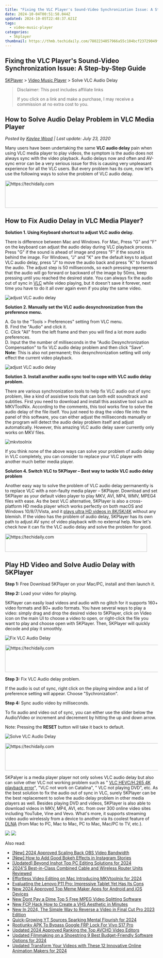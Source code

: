 ```yaml
---
title: "Fixing the VLC Player's Sound-Video Synchronization Issue: A Step-by-Step Guide"
date: 2024-10-04T00:51:58.044Z
updated: 2024-10-05T22:48:37.621Z
tags:
  - video-music-player
categories:
  - 5kplayer
thumbnail: https://thmb.techidaily.com/7802234057966a55c104bcf23729049f87338b2a1d7bc4238b5d8ebb2aadc3bf.jpg
---
```


## Fixing the VLC Player's Sound-Video Synchronization Issue: A Step-by-Step Guide

[5KPlayer](https://tools.techidaily.com/5kplayer/products/) \> [Video Music Player](https://tools.techidaily.com/5kplayer/video-music-player/) \> Solve VLC Audio Delay

>  Disclaimer: This post includes affiliate links
>
>  If you click on a link and make a purchase, I may receive a commission at no extra cost to you.
>

## How to Solve Audio Delay Problem in VLC Media Player

 _Posted by [Kaylee Wood](https://www.quora.com/profile/Amanda-Hu-21) | Last update: July 23, 2020_ 

Many users have been undertaking the same **VLC audio delay** pain when using VLC media player to play videos, the symptom is the audio does not always sync with the video playback. Audio delays now and often and AV-sync error can be a very serious issue for this is causing very unpleasant experience for all the VLC users. But every problem has its cure, now let's use the following ways to solve the problem of VLC audio delay.

<!-- affiliate ads begin -->
<a href="https://aligracehair.sjv.io/c/5597632/2006919/19272" target="_top" id="2006919">
  <img src="//a.impactradius-go.com/display-ad/19272-2006919" border="0" alt="https://techidaily.com" width="728" height="90"/>
</a>
<img height="0" width="0" src="https://aligracehair.sjv.io/i/5597632/2006919/19272" style="position:absolute;visibility:hidden;" border="0" />
<!-- affiliate ads end -->

##  How to Fix Audio Delay in VLC Media Player?

**Solution 1\. Using Keyboard shortcut to adjust VLC audio delay.**

There is difference between Mac and Windows. For Mac, Press "G" and "F" on the keyboard can adjust the audio delay during VLC playback process. Press "G" if the sound is ahead of image and press "F" if the sound is behind the image. For Windows, "J" and "K" are the default keys to adjust VLC audio delay, press "J" to move the audio back and press "K" to forward the audio. The adjust step is 50 milliseconds, so each pressing represents that the audio will go forward or backward of the image by 50ms, keep pressing until you reached the desired state. You can always fix the audio out of sync in [VLC](https://www.videolan.org/vlc/index.html) while video playing, but it doesn't save it forever, next time you have to do it all over again even if you play the same video.

![adjust VLC audio delay](https://www.5kplayer.com/video-music-player/img/vlc-audio-delay-001.jpg) 

**Solution 2\. Manually set the VLC audio desynchronization from the preference menu.**

 A. Go to the "Tools > Preferences" setting from VLC menu.  
 B. Find the "Audio" and click it.  
 C. Click "All" from the left frame and then you will find a lot more audio preferences.  
 D. Input the the number of milliseconds in the "Audio Desynchronization Compensation" to fix VLC audio delay problem and then click "Save".   
**Note:** This is also not permanent; this desynchronization setting will only effect the current video playback.

![adjust VLC audio delay](https://www.5kplayer.com/video-music-player/img/vlc-audio-delay-settings.jpg) 

**Solution 3\. Install another audio sync tool to cope with VLC audio delay problem.**

There are various synchronization tools to help fix VLC audio out of sync problem, like a kind of assistive tools that can both edit soundtrack and subtitles. First you need to download and install this assistive tool such as MKVToolNix. According to the comments, this tool works fine to solve the audio delay of the file itself. You just need to drag the video file into the panel of this software, you can either adjust the milliseconds manually or the program will detect the audio delay problem itself and adjust automatically. However, this amazing VLC audio delay saver currently only works on MKV files. 

![mkvtoolnix](https://www.5kplayer.com/video-music-player/img/mkvtoolnix.jpg) 

If you think none of the above ways can solve your problem of audio delay in VLC completely, you can consider to replace your VLC player with another much better media player. 

**Solution 4\. Switch VLC to 5KPlayer – Best way to tackle VLC audio delay problem**

Another easy way to solve the problem of VLC audio delay permanently is to replace VLC with a non-faulty media player – 5KPlayer. Download and set 5KPlayer as your default video player to play MKV, AVI, MP4, WMV, MPEG4 files with ease. As the best VLC alternative, 5KPlayer is also a cross-platform HD media player which works perfectly on both macOS and Windows 10/8/7/Vista, and it [plays ultra HD videos in 8K/5K/4K](https://tools.techidaily.com/5kplayer/video-music-player/) without any blemish. If the video has the problem of audio delay, 5KPlayer has its own path to adjust AV sync of video playback with no external help. Now let's check how it can fix the VLC audio delay and solve the problem for good.

<!-- affiliate ads begin -->
<a href="https://bluettius.sjv.io/c/5597632/2139114/17108" target="_top" id="2139114">
  <img src="//a.impactradius-go.com/display-ad/17108-2139114" border="0" alt="https://techidaily.com" width="468" height="60"/>
</a>
<img height="0" width="0" src="https://bluettius.sjv.io/i/5597632/2139114/17108" style="position:absolute;visibility:hidden;" border="0" />
<!-- affiliate ads end -->

## Play HD Video and Solve Audio Delay with 5KPlayer

**Step 1:** Free Download 5KPlayer on your Mac/PC, install and then launch it.

**Step 2:** Load your video for playing.

5KPlayer can easily load videos and audio with no glitch for it supports 160+ video formats and 80+ audio formats. You have several ways to play a video: simply drag and drop the desired video to 5KPlayer, click on Video icon on the main UI to choose a video to open, or right-click the file you want to play and choose open with 5KPlayer. Then, 5KPlayer will quickly decode and play it smoothly.

![Fix VLC Audio Delay](https://www.5kplayer.com/video-music-player/img/vlc-audio-delay-xsy-050601.jpg) 

<!-- affiliate ads begin -->
<a href="https://aligracehair.sjv.io/c/5597632/1997680/19272" target="_top" id="1997680">
  <img src="//a.impactradius-go.com/display-ad/19272-1997680" border="0" alt="https://techidaily.com" width="728" height="90"/>
</a>
<img height="0" width="0" src="https://aligracehair.sjv.io/i/5597632/1997680/19272" style="position:absolute;visibility:hidden;" border="0" />
<!-- affiliate ads end -->

**Step 3:** Fix VLC Audio delay problem.

If the audio is out of sync, right click on the playing window and a list of preference setting will appear. Choose "Sychronization". 

**Step 4:** Sync audio video by milliseconds. 

To fix audio and video out of sync, you can either use the slider below the Audio/Video or increment and decrement by hitting the up and down arrow.

Note: Pressing the **RESET** button will take it back to default.

![Solve VLC Audio Delay](https://www.5kplayer.com/video-music-player/img/vlc-audio-delay-xsy-050602.jpg) 

<!-- affiliate ads begin -->
<a href="https://unicoeye.pxf.io/c/5597632/2134242/18498" target="_top" id="2134242">
  <img src="//a.impactradius-go.com/display-ad/18498-2134242" border="0" alt="https://techidaily.com" width="728" height="90"/>
</a>
<img height="0" width="0" src="https://unicoeye.pxf.io/i/5597632/2134242/18498" style="position:absolute;visibility:hidden;" border="0" />
<!-- affiliate ads end -->

5KPalyer is a media player player not only solves VLC audio delay but also can solve other VLC not working problem such as " [VLC HEVC/H.265 4K playback error](https://tools.techidaily.com/5kplayer/video-music-player/)", "VLC not work on Catalina", " VLC not playing DVD", etc. As the best solution to fix the audio out of sync in VLC, surely 5KPlayer can be the best replacement to solve the audio delay problem in other media players as well. Besides playing DVD and videos, 5KPlayer is also able to download videos in MKV, MP4, AVI, etc. from over 300 online video sites including YouTube, Vine and Vevo. What's more, it supports streaming video audio wirelessly from a device to another via its coolest feature of [DLNA](https://tools.techidaily.com/5kplayer/dlna/) (from Mac to PC, Mac to Mac, PC to Mac, Mac/PC to TV, etc.).

[![](https://www.5kplayer.com/video-music-player/../button/freedownwhitewin.png)](https://tools.techidaily.com/5kplayer/products/) [![](https://www.5kplayer.com/video-music-player/../button/freedownbackmac.png)](https://tools.techidaily.com/5kplayer/products/)

<ins class="adsbygoogle"
     style="display:block"
     data-ad-format="autorelaxed"
     data-ad-client="ca-pub-7571918770474297"
     data-ad-slot="1223367746"></ins>

<ins class="adsbygoogle"
     style="display:block"
     data-ad-client="ca-pub-7571918770474297"
     data-ad-slot="8358498916"
     data-ad-format="auto"
     data-full-width-responsive="true"></ins>

<span class="atpl-alsoreadstyle">Also read:</span>
<div><ul>
<li><a href="https://screen-capture.techidaily.com/new-2024-approved-scaling-back-obs-video-bandwidth/"><u>[New] 2024 Approved Scaling Back OBS Video Bandwidth</u></a></li>
<li><a href="https://instagram-videos.techidaily.com/new-how-to-add-good-bokeh-effects-in-instagram-stories/"><u>[New] How to Add Good Bokeh Effects in Instagram Stories</u></a></li>
<li><a href="https://article-files.techidaily.com/updated-beyond-inshot-top-pc-editing-solutions-for-2024/"><u>[Updated] Beyond Inshot Top PC Editing Solutions for 2024</u></a></li>
<li><a href="https://buynow-reviews.techidaily.com/2024s-best-in-class-combined-cable-and-wireless-router-units-reviewed/"><u>2024'S Best-in-Class Combined Cable and Wireless Router Units Reviewed</u></a></li>
<li><a href="https://ai-vdieo-software.techidaily.com/effortless-video-editing-on-mac-introducing-mkvtoolnix-for-2024/"><u>Effortless Video Editing on Mac Introducing MKVtoolnix for 2024</u></a></li>
<li><a href="https://buynow-tips.techidaily.com/evaluating-the-lenovo-p11-pro-impressive-tablet-yet-has-its-cons/"><u>Evaluating the Lenovo P11 Pro: Impressive Tablet Yet Has Its Cons</u></a></li>
<li><a href="https://video-ai-editor.techidaily.com/new-2024-approved-top-meme-maker-apps-for-android-and-ios-devices/"><u>New 2024 Approved Top Meme Maker Apps for Android and iOS Devices</u></a></li>
<li><a href="https://video-ai-editor.techidaily.com/new-dont-pay-a-dime-top-5-free-mpeg-video-splitting-software/"><u>New Dont Pay a Dime Top 5 Free MPEG Video Splitting Software</u></a></li>
<li><a href="https://video-ai-editor.techidaily.com/new-fcp-hack-how-to-create-a-vhs-aesthetic-in-minutes/"><u>New FCP Hack How to Create a VHS Aesthetic in Minutes</u></a></li>
<li><a href="https://video-ai-editor.techidaily.com/new-in-2024-the-simple-way-to-reverse-a-video-in-final-cut-pro-2023-edition/"><u>New In 2024, The Simple Way to Reverse a Video in Final Cut Pro 2023 Edition</u></a></li>
<li><a href="https://youtube-data.techidaily.com/-growing-yt-sources-sparking-mental-flourish-for-2024/"><u>Quick-Growing YT Sources Sparking Mental Flourish for 2024</u></a></li>
<li><a href="https://android-unlock.techidaily.com/rootjunky-apk-to-bypass-google-frp-lock-for-vivo-s17-pro-by-drfone-android/"><u>Rootjunky APK To Bypass Google FRP Lock For Vivo S17 Pro</u></a></li>
<li><a href="https://video-ai-editor.techidaily.com/updated-2024-approved-ranking-the-top-avchd-video-editors/"><u>Updated 2024 Approved Ranking the Top AVCHD Video Editors</u></a></li>
<li><a href="https://video-ai-editor.techidaily.com/updated-filmmaking-on-a-shoestring-9-best-budget-friendly-software-options-for-2024/"><u>Updated Filmmaking on a Shoestring 9 Best Budget-Friendly Software Options for 2024</u></a></li>
<li><a href="https://video-ai-editor.techidaily.com/updated-transform-your-videos-with-these-12-innovative-online-animation-makers-for-2024/"><u>Updated Transform Your Videos with These 12 Innovative Online Animation Makers for 2024</u></a></li>
</ul></div>

